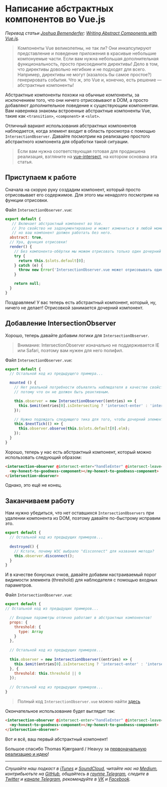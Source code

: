 # Написание абстрактных компонентов во Vue.js

*Перевод статьи [Joshua Bemenderfer](https://twitter.com/@tribex_): [Writing Abstract Components with Vue.js](https://alligator.io/vuejs/vue-abstract-components/).*

> Компоненты Vue великолепны, не так ли? Они инкапсулируют представление и поведение приложения в красивые небольшие компонуемые части. Если вам нужна небольшая дополнительная функциональность, просто присоедините директивы! Дело в том, что директивы довольно негибкие и не подходят для всего. Например, директивы не могут (казалось бы самое простое?) генерировать события. Что ж, это Vue и, конечно, есть решение — абстрактные компоненты!

Абстрактные компоненты похожи на обычные компоненты, за исключением того, что они ничего отрисовывают в DOM, а просто добавляют дополнительное поведение к существующим компонентам. Вам наверняка знакомы встроенные абстрактные компоненты Vue, такие как `<transition>`, `<component>` и `<slot>`.

Отличный вариант использования абстрактных компонентов наблюдается, когда элемент входит в область просмотра с помощью `IntersectionObserver`. Давайте посмотрим на реализацию простого абстрактного компонента для обработки такой ситуации.

> Если вам нужна соответствующая готовая для продакшена реализация, взгляните на [vue-intersect](https://github.com/heavyy/vue-intersect), на котором основана эта статья.

## Приступаем к работе

Сначала на скорую руку создадим компонент, который просто отрисовывает его содержимое. Для этого мы ненадолго посмотрим на функции отрисовки.

Файл `IntersectionObserver.vue`:

```js
export default {
   // Включает абстрактный компонент во Vue.
   // Это свойство не задокументировано и может измениться в любой момент,
   // но ваш компонент должен работать без него.
  abstract: true,
  // Ура, функция отрисовки!
  render() {
    // Без компонента-обёртки мы можем отрисовать только один дочерний компонент.
    try {
      return this.$slots.default[0];
    } catch (e) {
      throw new Error('IntersectionObserver.vue может отрисовывать один и только один дочерний компонент.');
    }

    return null;
  }
}
```

Поздравляем! У вас теперь есть абстрактный компонент, который, ну, ничего не делает! Отрисовкой занимается дочерний компонент.

## Добавление IntersectionObserver

Хорошо, теперь давайте добавим логики для `IntersectionObserver`.

> Внимание: IntersectionObserver изначально не поддерживается IE или Safari, поэтому вам нужен для него полифил.

Файл `IntersectionObserver.vue`:

```js
export default {
  // Остальной код из предыдущего примера...

  mounted () {
    // Нет реальной потребности объявлять наблюдателя в качестве свойства данных,
    // потому что он не должен быть реактивным.

    this.observer = new IntersectionObserver((entries) => {
      this.$emit(entries[0].isIntersecting ? 'intersect-enter' : 'intersect-leave', [entries[0]]);
    });

    // Нужно подождать следующего тика для того, чтобы дочерний элемент смог отрисоваться.
    this.$nextTick(() => {
      this.observer.observe(this.$slots.default[0].elm);
    });
  }
}
```

Хорошо, теперь у нас есть абстрактный компонент, который можно использовать следующий образом:

```html
<intersection-observer @intersect-enter="handleEnter" @intersect-leave="handleLeave">
  <my-honest-to-goodness-component></my-honest-to-goodness-component>
</intersection-observer>
```

Однако, это ещё не конец.

## Заканчиваем работу

Нам нужно убедиться, что нет оставшихся `IntersectionObservers` при удалении компонента из DOM, поэтому давайте по-быстрому исправим это.

```js
export default {
  // Остальной код из предыдущих примеров...
  
  destroyed() {
    // Кстати, почему W3C выбрало "disconnect" для названия метода?
    this.observer.disconnect();
  }
}
```

И в качестве бонусных очков, давайте добавим настраиваемый порог видимости элемента (threshold) для наблюдателя с помощью входных параметров.

Файл `IntersectionObserver.vue`:

```js
export default {
// Остальной код из предыдущих примеров...

  // Входные параметры отлично работают в абстрактных компонентов!
  props: {
    threshold: {
      type: Array
    }
  },
  
  // Остальной код из предыдущих примеров...
  
  this.observer = new IntersectionObserver((entries) => {
    this.$emit(entries[0].isIntersecting ? 'intersect-enter' : 'intersect-leave', [entries[0]]);
  }, {
    threshold: this.threshold || 0
  });
  
  // Остальной код из предыдущих примеров...
}
```

> Полный код `IntersectionObserver.vue` можно найти [здесь](https://gist.github.com/lex111/b94f0fa80f510cc1e335321413376322)

Окончательное использование будет выглядит так:

```html
<intersection-observer @intersect-enter="handleEnter" @intersect-leave="handleLeave" :threshold="[0, 0.5, 1]">
  <my-honest-to-goodness-component></my-honest-to-goodness-component>
</intersection-observer>
```

Вот и всё, ваш первый абстрактный компонент!

Большое спасибо Thomas Kjærgaard / Heavyy за [первоначальную реализацию и идею](https://github.com/heavyy/vue-intersect)!

- - - -

*Слушайте наш подкаст в [iTunes](https://itunes.apple.com/ru/podcast/девшахта/id1226773343) и [SoundCloud](https://soundcloud.com/devschacht), читайте нас на [Medium](https://medium.com/devschacht), контрибьютьте на [GitHub](https://github.com/devSchacht), общайтесь в [группе Telegram](https://t.me/devSchacht), следите в [Twitter](https://twitter.com/DevSchacht) и [канале Telegram](https://t.me/devSchachtChannel), рекомендуйте в [VK](https://vk.com/devschacht) и [Facebook](https://www.facebook.com/devSchacht).*

